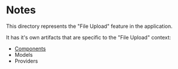 # Notes
This directory represents the "File Upload" feature in the application.

It has it's own artifacts that are specific to the "File Upload" context:
- [Components](components/README.md)
- Models
- Providers
